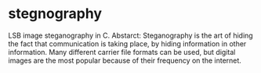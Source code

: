 # stegnography

LSB image steganography in C. 
Abstarct: Steganography is the art of hiding the fact that communication is taking place, by hiding information in other information. Many different carrier file formats can be used, but digital images are the most popular because of their frequency on the internet.
